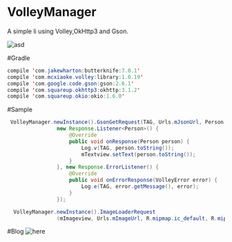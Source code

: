 # VolleyManager
A simple li using Volley,OkHttp3 and Gson.

![asd](https://github.com/ALLENnan/VolleyManager/blob/master/screenshot/screenshot.jpg)

#Gradle
```java
compile 'com.jakewharton:butterknife:7.0.1'
compile 'com.mcxiaoke.volley:library:1.0.19'
compile 'com.google.code.gson:gson:2.6.1'
compile 'com.squareup.okhttp3:okhttp:3.1.2'
compile 'com.squareup.okio:okio:1.6.0'
```
#Sample
```java
 VolleyManager.newInstance().GsonGetRequest(TAG, Urls.mJsonUrl, Person.class,
                new Response.Listener<Person>() {
                    @Override
                    public void onResponse(Person person) {
                        Log.v(TAG, person.toString());
                        mTextview.setText(person.toString());
                    }
                }, new Response.ErrorListener() {
                    @Override
                    public void onErrorResponse(VolleyError error) {
                        Log.e(TAG, error.getMessage(), error);
                    }
                });
```
```java
  VolleyManager.newInstance().ImageLoaderRequest
                (mImageview, Urls.mImageUrl, R.mipmap.ic_default, R.mipmap.ic_error);
```
#Blog
![here](http://allenlin.leanote.com/post/volleyokhttpgson)

